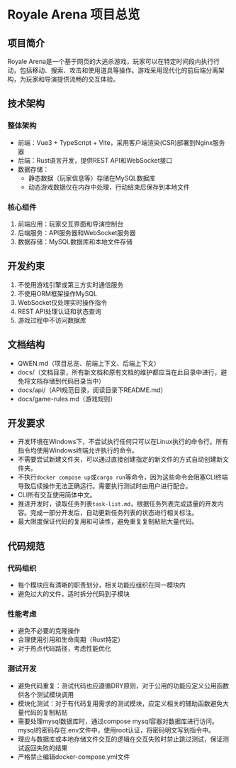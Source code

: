 # Royale Arena 项目总览

## 项目简介

Royale Arena是一个基于网页的大逃杀游戏，玩家可以在特定时间段内执行行动，包括移动、搜索、攻击和使用道具等操作。游戏采用现代化的前后端分离架构，为玩家和导演提供流畅的交互体验。

## 技术架构

### 整体架构
- 前端：Vue3 + TypeScript + Vite，采用客户端渲染(CSR)部署到Nginx服务器
- 后端：Rust语言开发，提供REST API和WebSocket接口
- 数据存储：
  - 静态数据（玩家信息等）存储在MySQL数据库
  - 动态游戏数据仅在内存中处理，行动结束后保存到本地文件

### 核心组件
1. 前端应用：玩家交互界面和导演控制台
2. 后端服务：API服务器和WebSocket服务器
3. 数据存储：MySQL数据库和本地文件存储

## 开发约束

1. 不使用游戏引擎或第三方实时通信服务
2. 不使用ORM框架操作MySQL
3. WebSocket仅处理实时操作指令
4. REST API处理认证和状态查询
5. 游戏过程中不访问数据库

## 文档结构

- QWEN.md（项目总览、前端上下文、后端上下文）
- docs/（文档目录，所有新文档和原有文档的维护都应当在此目录中进行，避免将文档存储到代码目录当中）
- docs/api/（API规范目录，阅读目录下README.md）
- docs/game-rules.md（游戏规则）

## 开发要求

- 开发环境在Windows下，不尝试执行任何只可以在Linux执行的命令行。所有指令均使用Windows终端允许执行的命令。
- 不需要尝试新建文件夹，可以通过直接创建指定的新文件的方式自动创建新文件夹。
- 不执行`docker compose up`或`cargo run`等命令，因为这些命令会阻塞CLI终端导致后续操作无法正确运行。需要执行测试时由用户进行配合。
- CLI所有交互使用简体中文。
- 推进开发时，读取任务列表`task-list.md`，根据任务列表完成适量的开发内容。完成一部分开发后，自动更新任务列表的状态进行相关标注。
- 最大限度保证代码的复用和可读性，避免重复复制粘贴大量代码。

## 代码规范

### 代码组织
- 每个模块应有清晰的职责划分，相关功能应组织在同一模块内
- 避免过大的文件，适时拆分代码到子模块

### 性能考虑
- 避免不必要的克隆操作
- 合理使用引用和生命周期（Rust特定）
- 对于热点代码路径，考虑性能优化

### 测试开发
- 避免代码重复：测试代码也应遵循DRY原则，对于公用的功能应定义公用函数供各个测试模块调用
- 模块化测试：对于有代码复用需求的测试模块，应定义相关的辅助函数避免大量代码的复制粘贴
- 需要处理mysql数据库时，通过compose mysql容器对数据库进行访问。mysql的密码存在.env文件中，使用root认证，将密码明文写到指令中。
- 理应与数据库或本地存储文件交互的逻辑在交互失败时禁止跳过测试，保证测试返回失败的结果
- 严格禁止编辑docker-compose.yml文件